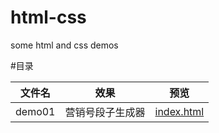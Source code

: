 # html-css
some html and css demos

#目录

文件名 | 效果 |  预览  
-|-|-
demo01 | 营销号段子生成器 | [index.html](https://ocodehoney.github.io/html-css/demo01/index.html) |
